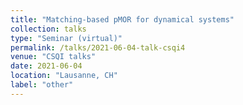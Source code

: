```yaml
---
title: "Matching-based pMOR for dynamical systems"
collection: talks
type: "Seminar (virtual)"
permalink: /talks/2021-06-04-talk-csqi4
venue: "CSQI talks"
date: 2021-06-04
location: "Lausanne, CH"
label: "other"
---
```


